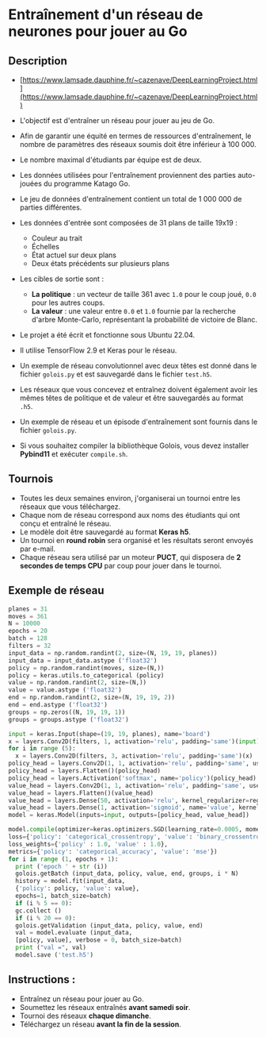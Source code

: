 # Entraînement d'un réseau de neurones pour jouer au Go

## Description

- [https://www.lamsade.dauphine.fr/~cazenave/DeepLearningProject.html](https://www.lamsade.dauphine.fr/~cazenave/DeepLearningProject.html)  
- L'objectif est d'entraîner un réseau pour jouer au jeu de Go.  
- Afin de garantir une équité en termes de ressources d'entraînement, le nombre de paramètres des réseaux soumis doit être inférieur à 100 000.  
- Le nombre maximal d'étudiants par équipe est de deux.  
- Les données utilisées pour l'entraînement proviennent des parties auto-jouées du programme Katago Go.  
- Le jeu de données d'entraînement contient un total de 1 000 000 de parties différentes.  
- Les données d'entrée sont composées de 31 plans de taille 19x19 :  
  - Couleur au trait  
  - Échelles  
  - État actuel sur deux plans  
  - Deux états précédents sur plusieurs plans  
- Les cibles de sortie sont :  
  - **La politique** : un vecteur de taille 361 avec `1.0` pour le coup joué, `0.0` pour les autres coups.  
  - **La valeur** : une valeur entre `0.0` et `1.0` fournie par la recherche d'arbre Monte-Carlo, représentant la probabilité de victoire de Blanc.

- Le projet a été écrit et fonctionne sous Ubuntu 22.04.  
- Il utilise TensorFlow 2.9 et Keras pour le réseau.  
- Un exemple de réseau convolutionnel avec deux têtes est donné dans le fichier `golois.py` et est sauvegardé dans le fichier `test.h5`.  
- Les réseaux que vous concevez et entraînez doivent également avoir les mêmes têtes de politique et de valeur et être sauvegardés au format `.h5`.  
- Un exemple de réseau et un épisode d'entraînement sont fournis dans le fichier `golois.py`.  
- Si vous souhaitez compiler la bibliothèque Golois, vous devez installer **Pybind11** et exécuter `compile.sh`.

## Tournois

- Toutes les deux semaines environ, j'organiserai un tournoi entre les réseaux que vous téléchargez.  
- Chaque nom de réseau correspond aux noms des étudiants qui ont conçu et entraîné le réseau.  
- Le modèle doit être sauvegardé au format **Keras h5**.  
- Un tournoi en **round robin** sera organisé et les résultats seront envoyés par e-mail.  
- Chaque réseau sera utilisé par un moteur **PUCT**, qui disposera de **2 secondes de temps CPU** par coup pour jouer dans le tournoi.

## Exemple de réseau

```python
planes = 31
moves = 361
N = 10000
epochs = 20
batch = 128
filters = 32
input_data = np.random.randint(2, size=(N, 19, 19, planes))
input_data = input_data.astype ('float32')
policy = np.random.randint(moves, size=(N,))
policy = keras.utils.to_categorical (policy)
value = np.random.randint(2, size=(N,))
value = value.astype ('float32')
end = np.random.randint(2, size=(N, 19, 19, 2))
end = end.astype ('float32')
groups = np.zeros((N, 19, 19, 1))
groups = groups.astype ('float32')

input = keras.Input(shape=(19, 19, planes), name='board')
x = layers.Conv2D(filters, 1, activation='relu', padding='same')(input)
for i in range (5):
  x = layers.Conv2D(filters, 3, activation='relu', padding='same')(x)
policy_head = layers.Conv2D(1, 1, activation='relu', padding='same', use_bias = False, kernel_regularizer=regularizers.l2(0.0001))(x)
policy_head = layers.Flatten()(policy_head)
policy_head = layers.Activation('softmax', name='policy')(policy_head)
value_head = layers.Conv2D(1, 1, activation='relu', padding='same', use_bias = False, kernel_regularizer=regularizers.l2(0.0001))(x)
value_head = layers.Flatten()(value_head)
value_head = layers.Dense(50, activation='relu', kernel_regularizer=regularizers.l2(0.0001))(value_head)
value_head = layers.Dense(1, activation='sigmoid', name='value', kernel_regularizer=regularizers.l2(0.0001))(value_head)
model = keras.Model(inputs=input, outputs=[policy_head, value_head])

model.compile(optimizer=keras.optimizers.SGD(learning_rate=0.0005, momentum=0.9),
loss={'policy': 'categorical_crossentropy', 'value': 'binary_crossentropy'},
loss_weights={'policy' : 1.0, 'value' : 1.0},
metrics={'policy': 'categorical_accuracy', 'value': 'mse'})
for i in range (1, epochs + 1):
  print ('epoch ' + str (i))
  golois.getBatch (input_data, policy, value, end, groups, i * N)
  history = model.fit(input_data,
  {'policy': policy, 'value': value},
  epochs=1, batch_size=batch)
  if (i % 5 == 0):
  gc.collect ()
  if (i % 20 == 0):
  golois.getValidation (input_data, policy, value, end)
  val = model.evaluate (input_data,
  [policy, value], verbose = 0, batch_size=batch)
  print ("val =", val)
  model.save ('test.h5')
```

## Instructions :  
- Entraînez un réseau pour jouer au Go.  
- Soumettez les réseaux entraînés **avant samedi soir**.  
- Tournoi des réseaux **chaque dimanche**.  
- Téléchargez un réseau **avant la fin de la session**.
